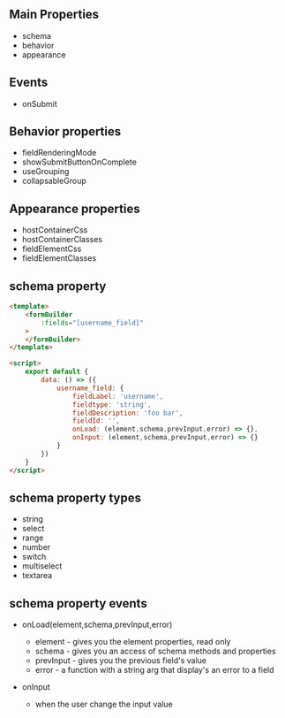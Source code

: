 ## Main Properties
- schema
- behavior
- appearance
## Events
- onSubmit
## Behavior properties
- fieldRenderingMode
- showSubmitButtonOnComplete
- useGrouping
- collapsableGroup

## Appearance properties
- hostContainerCss
- hostContainerClasses
- fieldElementCss
- fieldElementClasses

## schema property
```html
<template>
    <formBuilder
        :fields="[username_field]"
    >
    </formBuilder>
</template>

<script>
    export default {
        data: () => ({
            username_field: {
                fieldLabel: 'username',
                fieldtype: 'string',
                fieldDescription: 'foo bar',
                fieldId: '',
                onLoad: (element,schema,prevInput,error) => {},
                onInput: (element,schema,prevInput,error) => {}  
            }
        })
    }
</script>
```

## schema property types
- string
- select
- range 
- number
- switch 
- multiselect 
- textarea

## schema property events
- onLoad(element,schema,prevInput,error)

    - element - gives you the element properties, read only     
    - schema - gives you an access of schema methods and properties
    - prevInput - gives you the previous field's value
    - error - a function with a string arg that display's an error to a field

- onInput
    - when the user change the input value



